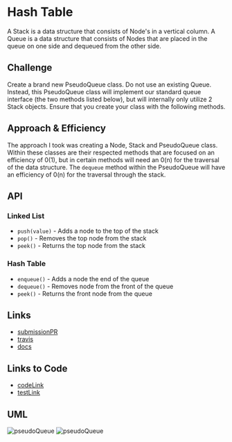 # Hash Table
A Stack is a data structure that consists of Node's in a vertical column. A Queue is a data structure that consists of Nodes that are placed in the queue on one side and dequeued from the other side.

## Challenge
Create a brand new PseudoQueue class. Do not use an existing Queue. Instead, this PseudoQueue class will implement our standard queue interface (the two methods listed below), but will internally only utilize 2 Stack objects. Ensure that you create your class with the following methods.

## Approach & Efficiency
The approach I took was creating a Node, Stack and PseudoQueue class. Within these classes are their respected methods that are focused on an efficiency of 0(1), but in certain methods will need an 0(n) for the traversal of the data structure. The `dequeue` method within the PseudoQueue will have an efficiency of 0(n) for the traversal through the stack.

## API

### Linked List
* `push(value)` - Adds a node to the top of the stack
* `pop()` - Removes the top node from the stack
* `peek()` - Returns the top node from the stack

### Hash Table
* `enqueue()` - Adds a node the end of the queue
* `dequeue()` - Removes node from the front of the queue
* `peek()` - Returns the front node from the queue

## Links
* [submissionPR](https://github.com/trevorthompson-401-advanced-javascript/data-structures-and-algorithms/pull/16)
* [travis](https://travis-ci.com/trevorthompson-401-advanced-javascript/data-structures-and-algorithms/builds/145280014)
* [docs](/docs)

## Links to Code
* [codeLink](hashTable.js)
* [testLink](__tests__/hashTable.test.js)


## UML
![pseudoQueue](assets/whiteboard.jpg)
![pseudoQueue](assets/whiteboard2.jpg)
